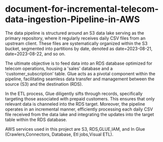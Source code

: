 # document-for-incremental-telecom-data-ingestion-Pipeline-in-AWS
The data pipeline is structured around an S3 data lake serving as the primary repository, where it regularly receives daily CSV files from an upstream client. These files are systematically organized within the S3 bucket, segmented into partitions by date, denoted as date=2023-08-21, date=2023-08-22, and so on.

The ultimate objective is to feed data into an RDS database optimized for telecom operations, housing a 'sales' database and a 'customer_subscription' table. Glue acts as a pivotal component within the pipeline, facilitating seamless data transfer and management between the source (S3) and the destination (RDS).

In the ETL process, Glue diligently sifts through records, specifically targeting those associated with prepaid customers. This ensures that only relevant data is channeled into the RDS target. Moreover, the pipeline operates in an incremental manner, efficiently processing each daily CSV file received from the data lake and integrating the updates into the target table within the RDS database.

AWS services used in this project are S3, RDS,GLUE,IAM, and In Glue (Crawlers,Connectors, Database, Etl jobs,Visual ETL).
